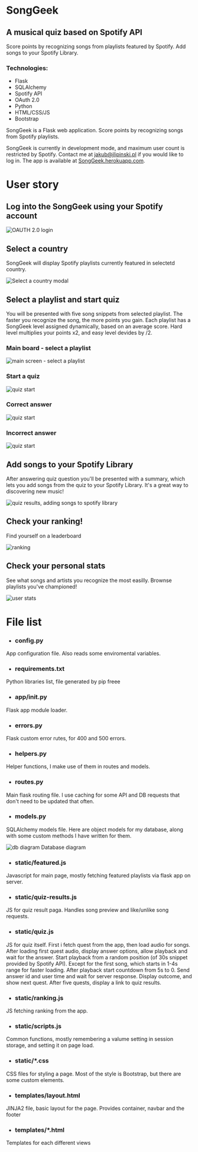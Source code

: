 # SongGeek
## A musical quiz based on Spotify API

Score points by recognizing songs from playlists featured by Spotify. Add songs to your Spotify Library.

### Technologies:
- Flask
- SQLAlchemy
- Spotify API
- OAuth 2.0
- Python
- HTML/CSS/JS
- Bootstrap

SongGeek is a Flask web application. Score points by recognizing songs from Spotify playlists. 

SongGeek is currently in development mode, and maximum user count is restricted by Spotify. Contact me at jakub@jlipinski.pl if you would like to log in. The app is available at [SongGeek.herokuapp.com](https://songgeek.herokuapp.com/).

# User story

## Log into the SongGeek using your Spotify account

![OAUTH 2.0 login](images/sm/login.jpg)

## Select a country
SongGeek will display Spotify playlists currently featured in selectetd country.

![Select a country modal](images/sm/country.jpg)

## Select a playlist and start quiz
You will be presented with five song snippets from selected playlist. The faster you recognize the song, the more points you gain. Each playlist has a SongGeek level assigned dynamically, based on an average score. Hard level multiplies your points x2, and easy level devides by /2.
### Main board - select a playlist

![main screen - select a playlist](images/sm/mainscreen.jpg)

### Start a quiz

![quiz start](images/sm/quiz1.jpg)

### Correct answer

![quiz start](images/sm/quiz2.jpg)

### Incorrect answer

![quiz start](images/sm/quiz3.jpg)

## Add songs to your Spotify Library
After answering quiz question you'll be presented with a summary, which lets you add songs from the quiz to your Spotify Library. It's a great way to discovering new music!

![quiz results, adding songs to spotify library](images/sm/quiz-results.jpg)

## Check your ranking!
Find yourself on a leaderboard

![ranking](images/sm/ranking.jpg)

## Check your personal stats
See what songs and artists you recognize the most easilly. Brownse playlists you've championed!

![user stats](images/sm/user-stats.jpg)

# File list
- ### config.py

App configuration file. Also reads some enviromental variables.

- ### requirements.txt

Python libraries list, file generated by pip freee

- ### app/__init__.py

Flask app module loader.

- ### errors.py

Flask custom error rutes, for 400 and 500 errors.

- ### helpers.py

Helper functions, I make use of them in routes and models.

- ### routes.py

Main flask routing file. I use caching for some API and DB requests that don't need to be updated that often. 

- ### models.py

SQLAlchemy models file. Here are object models for my database, along with some custom methods I have written for them. 

![db diagram](images/dbdiagram.png)
Database diagram

- ### static/featured.js

Javascript for main page, mostly fetching featured playlists via flask app on server.

- ### static/quiz-results.js

JS for quiz result paga. Handles song preview and like/unlike song requests.

- ### static/quiz.js

JS for quiz itself. First i fetch quest from the app, then load audio for songs. After loading first quest audio, display answer options, allow playback and wait for the answer. Start playback from a random position (of 30s snippet provided by Spotify API). Except for the first song, which starts in 1-4s range for faster loading. After playback start countdown from 5s to 0. Send answer id and user time and wait for server response. Display outcome, and show next quest. After five quests, display a link to quiz results.

- ### static/ranking.js

JS fetching ranking from the app.

- ### static/scripts.js

Common functions, mostly remembering a valume setting in session storage, and setting it on page load.

- ### static/*.css

CSS files for styling a page. Most of the style is Bootstrap, but there are some custom elements.

- ### templates/layout.html
JINJA2 file, basic layout for the page. Provides container, navbar and the footer

- ### templates/*.html
Templates for each different views

